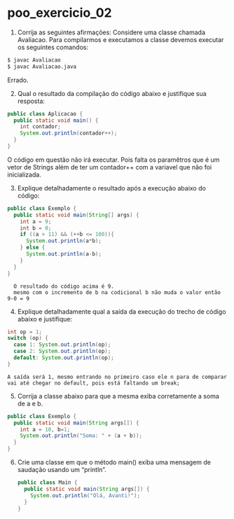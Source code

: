 # poo_exercicio_02
1. Corrija as seguintes afirmações: Considere uma classe chamada Avaliacao. Para compilarmos e executamos a
classe devemos executar os seguintes comandos:

```BASH
$ javac Avaliacao
$ javac Avaliacao.java
```
Errado.

2. Qual o resultado da compilação do código abaixo e justifique sua resposta:

```Java
public class Aplicacao {
  public static void main() {
    int contador;
    System.out.println(contador++);
  }
}
```
O código em questão não irá executar. Pois falta os paramêtros que é um vetor de Strings além de ter um contador++ com a variavel que não foi inicializada.

3. Explique detalhadamente o resultado após a execução abaixo do código:

```Java
public class Exemplo {
  public static void main(String[] args) {
    int a = 9;
    int b = 0;
    if ((a > 11) && (++b <= 100)){
      System.out.println(a*b);
    } else {
      System.out.println(a-b);
    }
  }
}
```
```
  O resultado do código acima é 9.
  mesmo com o incremento de b na codicional b não muda o valor então 9-0 = 9
```

4. Explique detalhadamente qual a saída da execução do trecho de código abaixo e
    justifique:
```Java
int op = 1;
switch (op) {
  case 1: System.out.println(op);
  case 2: System.out.println(op);
  default: System.out.println(op);
}
```
```
A saída será 1, mesmo entrando no primeiro caso ele n para de comparar vai até chegar no default, pois está faltando um break;
```
5. Corrija a classe abaixo para que a mesma exiba corretamente a soma de a e b.

```Java
public class Exemplo {
  public static void main(String args[]) {
    int a = 10, b=1;
    System.out.println("Soma: " + (a + b));
  }
}
```

6. Crie uma classe em que o método main() exiba uma mensagem de saudação
    usando um “println”.
    ```Java
    public class Main {
      public static void main(String args[]) {
        System.out.println("Olá, Avanti!");
      }
    }
    ```
